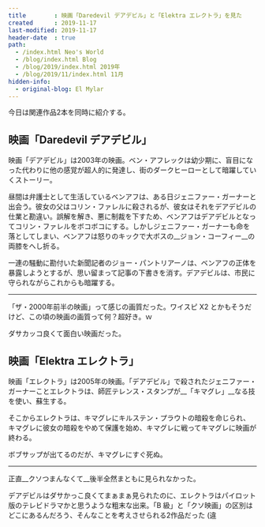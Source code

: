 ```yaml
---
title        : 映画「Daredevil デアデビル」と「Elektra エレクトラ」を見た
created      : 2019-11-17
last-modified: 2019-11-17
header-date  : true
path:
  - /index.html Neo's World
  - /blog/index.html Blog
  - /blog/2019/index.html 2019年
  - /blog/2019/11/index.html 11月
hidden-info:
  - original-blog: El Mylar
---
```


今日は関連作品2本を同時に紹介する。

## 映画「Daredevil デアデビル」

映画「デアデビル」は2003年の映画。ベン・アフレックは幼少期に、盲目になった代わりに他の感覚が超人的に発達し、街のダークヒーローとして暗躍していくストーリー。

昼間は弁護士として生活しているベンアフは、ある日ジェニファー・ガーナーと出会う。彼女の父はコリン・ファレルに殺されるが、彼女はそれをデアデビルの仕業と勘違い。誤解を解き、悪に制裁を下すため、ベンアフはデアデビルとなってコリン・ファレルをボコボコにする。しかしジェニファー・ガーナーも命を落としてしまい、ベンアフは怒りのキックで大ボスの__ジョン・コーフィー__の両膝をへし折る。

一連の騒動に勘付いた新聞記者のジョー・パントリアーノは、ベンアフの正体を暴露しようとするが、思い留まって記事の下書きを消す。デアデビルは、市民に守られながらこれからも暗躍する。

---

「ザ・2000年前半の映画」って感じの画質だった。ワイスピ X2 とかもそうだけど、この頃の映画の画質って何？超好き。ｗ

ダサカッコ良くて面白い映画だった。

## 映画「Elektra エレクトラ」

映画「エレクトラ」は2005年の映画。「デアデビル」で殺されたジェニファー・ガーナーことエレクトラは、師匠テレンス・スタンプが__「キマグレ」__なる技を使い、蘇生する。

そこからエレクトラは、キマグレにキルステン・プラウトの暗殺を命じられ、キマグレに彼女の暗殺をやめて保護を始め、キマグレに戦ってキマグレに映画が終わる。

ボブサップが出てるのだが、キマグレにすぐ死ぬ。

---

正直__クソつまんなくて__後半全然まともに見られなかった。

デアデビルはダサかっこ良くてまぁまぁ見られたのに、エレクトラはパイロット版のテレビドラマかと思うような粗末な出来。「B 級」と「クソ映画」の区別はどこにあるんだろう、そんなことを考えさせられる2作品だった (違
